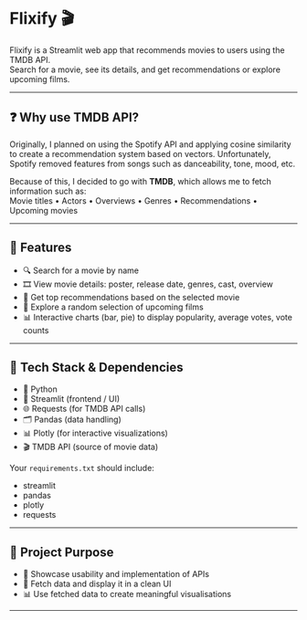 # Flixify 🎬

Flixify is a Streamlit web app that recommends movies to users using the TMDB API.  
Search for a movie, see its details, and get recommendations or explore upcoming films.  

---

## ❓ Why use TMDB API?

Originally, I planned on using the Spotify API and applying cosine similarity to create a recommendation system based on vectors.
Unfortunately, Spotify removed features from songs such as danceability, tone, mood, etc.  

Because of this, I decided to go with **TMDB**, which allows me to fetch information such as:  
Movie titles •  Actors •  Overviews •  Genres •  Recommendations •  Upcoming movies  

---

## 🚀 Features

- 🔍 Search for a movie by name  
- 🎞️ View movie details: poster, release date, genres, cast, overview  
- 🤝 Get top recommendations based on the selected movie  
- 🔮 Explore a random selection of upcoming films  
- 📊 Interactive charts (bar, pie) to display popularity, average votes, vote counts  

---

## 🧰 Tech Stack & Dependencies

- 🐍 Python  
- 🎈 Streamlit (frontend / UI)  
- 🌐 Requests (for TMDB API calls)  
- 🗂️ Pandas (data handling)  
- 📊 Plotly (for interactive visualizations)  
- 🎬 TMDB API (source of movie data)  

Your `requirements.txt` should include:
- streamlit
- pandas
- plotly
- requests

---

## 🎯 Project Purpose  

- 🔑 Showcase usability and implementation of APIs  
- 📡 Fetch data and display it in a clean UI  
- 📊 Use fetched data to create meaningful visualisations  

---
